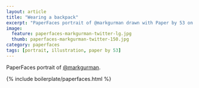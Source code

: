```yaml
---
layout: article
title: "Wearing a backpack"
excerpt: "PaperFaces portrait of @markgurman drawn with Paper by 53 on an iPad."
image: 
  feature: paperfaces-markgurman-twitter-lg.jpg
  thumb: paperfaces-markgurman-twitter-150.jpg
category: paperfaces
tags: [portrait, illustration, paper by 53]
---
```


PaperFaces portrait of [@markgurman](http://twitter.com/markgurman).

{% include boilerplate/paperfaces.html %}